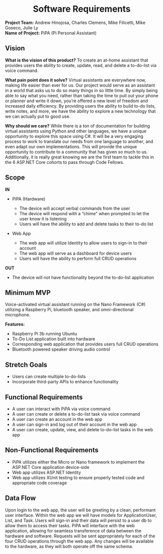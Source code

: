 <h1 align="center">Software Requirements</h1>

<strong>Project Team:</strong> Andrew Hinojosa, Charles Clemens, Mike Filicetti, Mike Goseco, Julie Ly</br>
<strong>Name of Project:</strong> PiPA (Pi Personal Assistant)

<h2>Vision</h2>

<strong>What is the vision of this product?</strong>
To create an at-home assistant that provides users the ability to create, update, read, and delete a to-do-list via voice command.

<strong>What pain point does it solve?</strong>
Virtual assistants are everywhere now, making life easier than ever for us. Our project would serve as an assistant in a world that asks us to do so many things in so little time. By simply being able to say what you need, rather than taking the time to pull out your phone or planner and write it down, you’re offered a new level of freedom and increased daily efficiency. By providing users the ability to build to-do lists, write notes, and more, we have the ability to explore a new technology that we can actually put to good use.

<strong>Why should we care?</strong>
While there is a ton of documentation for building virtual assistants using Python and other languages, we have a unique opportunity to explore this space using C#. It will be a very engaging process to work to translate our needs from one language to another, and even adapt our own implementations. This will provide the unique opportunity to contribute to a community that has given so much to us. Additionally, it is really great knowing we are the first team to tackle this in the 6 ASP.NET Core cohorts to pass through Code Fellows.

<h2>Scope</h2>

<strong>IN</strong>
<ul>
<li>PiPA (Hardware)</li>
<ul>
<li>The device will accept verbal commands from the user</li>
<li>The device will respond with a “chime” when prompted to let the user know it is listening</li>
<li>Users will have the ability to add and delete tasks to their to-do list</li>
</ul>
</ul>

<ul>
<li>Web App</li>
<ul>
<li>The web app will utilize Identity to allow users to sign-in to their account</li>
<li>The web app will serve as a dashboard for device users</li>
<li>Users will have the ability to perform full CRUD operations</li>
</ul>
</ul>

<strong>OUT</strong>
<ul>
<li>The device will not have functionality beyond the to-do-list application</li>
</ul>

<h2>Minimum MVP</h2>

Voice-activated virtual assistant running on the Nano Framework (C#) utilizing a Raspberry Pi, bluetooth speaker, and omni-directional microphone.

<strong>Features:</strong>
<ul>
<li>Raspberry Pi 3b running Ubuntu</li>
<li>To-Do List application built into hardware</li>
<li>Corresponding web application that provides users full CRUD operations</li>
<li>Bluetooth powered speaker driving audio control</li>
</ul>

<h2>Stretch Goals</h2>
<ul>
<li>Users can create multiple to-do-lists</li>
<li>Incorporate third-party APIs to enhance functionality</li>
</ul>

<h2>Functional Requirements</h2>
<ul>
<li>A user can interact with PiPA via voice command</li>
<li>A user can create or delete a to-do-list task via voice command</li>
<li>A user can create an account in the web app</li>
<li>A user can sign-in and log out of their account in the web app</li>
<li>A user can create, update, view, and delete to-do-list tasks in the web app</li>
</ul>

<h2>Non-Functional Requirements</h2>
<ul>
<li>PiPA utilizes either the Micro or Nano framework to implement the ASP.NET Core application device-side</li>
<li>Web app utilizes ASP.NET Identity</li>
<li>Web app utilizes XUnit testing to ensure properly tested code and appropriate code coverage</li>
</ul>

<h2>Data Flow</h2>
Upon login to the web app, the user will be greeting by a clean, performant user interface. Within the web app we will have models for ApplicationUser, List, and Task. Users will sign-in and their data will persist to a user db to allow them to access their tasks. PiPA will interface with the web application, allowing for seamless transference of data between the hardware and software. Requests will be sent appropriately for each of the four CRUD operations through the web app. Any changes will be available to the hardware, as they will both operate off the same schema.
